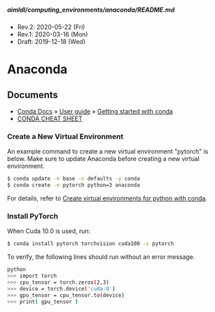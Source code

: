 ##### aimldl/computing_environments/anaconda/README.md
* Rev.2: 2020-05-22 (Fri)
* Rev.1: 2020-03-16 (Mon)
* Draft: 2019-12-18 (Wed)
# Anaconda

## Documents
* [Conda Docs](https://conda.io/projects/conda/en/latest/index.html) » [User guide](https://conda.io/projects/conda/en/latest/user-guide/index.html) » [Getting started with conda](https://conda.io/projects/conda/en/latest/user-guide/getting-started.html)
* [CONDA CHEAT SHEET](https://docs.conda.io/projects/conda/en/4.6.0/_downloads/52a95608c49671267e40c689e0bc00ca/conda-cheatsheet.pdf)

### Create a New Virtual Environment
An example command to create a new virtual environment "pytorch" is below. Make sure to update Anaconda before creating a new virtual environment.
```bash
$ conda update -n base -c defaults -y conda
$ conda create -n pytorch python=3 anaconda
```
For details, refer to [Create virtual environments for python with conda](https://uoa-eresearch.github.io/eresearch-cookbook/recipe/2014/11/20/conda/).
### Install PyTorch
When Cuda 10.0 is used, run:
```bash
$ conda install pytorch torchvision cuda100 -c pytorch
```
To verify, the following lines should run without an error message.
```bash
python
>>> import torch
>>> cpu_tensor = torch.zeros(2,3)
>>> device = torch.device('cuda:0')
>>> gpu_tensor = cpu_tensor.to(device)
>>> print( gpu_tensor )
```
